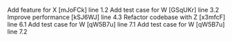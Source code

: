 Add feature for X [mJoFCk] line 1.2
Add test case for W [GSqUKr] line 3.2
Improve performance [kSJ6WJ] line 4.3
Refactor codebase with Z [x3mfcF] line 6.1
Add test case for W [qW5B7u] line 7.1
Add test case for W [qW5B7u] line 7.2
